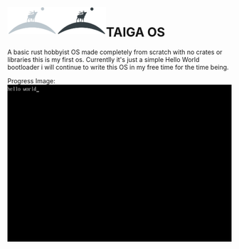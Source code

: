 <a>
    <img src="assets/logos/logo_dark_no_text.png#gh-dark-mode-only" alt="Taiga os logo" title="logo" align="left" height="60" />
    <img src="assets/logos/logo_ligth_no_text.png#gh-light-mode-only" alt="Taiga os logo" title="logo" align="left" height="60" />
</a>

# TAIGA OS

A basic rust hobbyist OS made completely from scratch with no crates or libraries this is my first os.
Currentlly it's just a simple Hello World bootloader i will continue to write this OS in my free time for the time being.

Progress Image:
![Current Progress](/assets/screenshots/Screenshot_no1.png)
